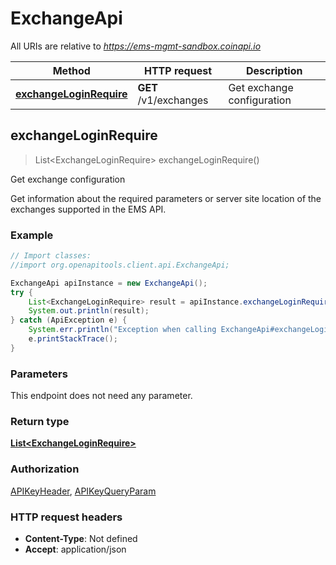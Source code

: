 # ExchangeApi

All URIs are relative to *https://ems-mgmt-sandbox.coinapi.io*

Method | HTTP request | Description
------------- | ------------- | -------------
[**exchangeLoginRequire**](ExchangeApi.md#exchangeLoginRequire) | **GET** /v1/exchanges | Get exchange configuration



## exchangeLoginRequire

> List&lt;ExchangeLoginRequire&gt; exchangeLoginRequire()

Get exchange configuration

Get information about the required parameters or server site location of the exchanges supported in the EMS API.

### Example

```java
// Import classes:
//import org.openapitools.client.api.ExchangeApi;

ExchangeApi apiInstance = new ExchangeApi();
try {
    List<ExchangeLoginRequire> result = apiInstance.exchangeLoginRequire();
    System.out.println(result);
} catch (ApiException e) {
    System.err.println("Exception when calling ExchangeApi#exchangeLoginRequire");
    e.printStackTrace();
}
```

### Parameters

This endpoint does not need any parameter.

### Return type

[**List&lt;ExchangeLoginRequire&gt;**](ExchangeLoginRequire.md)

### Authorization

[APIKeyHeader](../README.md#APIKeyHeader), [APIKeyQueryParam](../README.md#APIKeyQueryParam)

### HTTP request headers

- **Content-Type**: Not defined
- **Accept**: application/json

